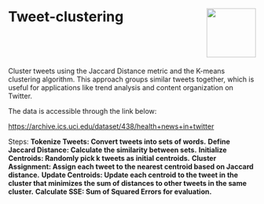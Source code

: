 <h1 style="display: flex; justify-content: space-between; align-items: right;">
    <span>Tweet-clustering</span>
    <img src="https://gist.githubusercontent.com/mindplay-dk/56a9e2ada89b1fc8c7834c8c18b37904/raw/563036ceb5ee8a31b7a828c33b11ba7088340e29/twitter.svg" style="width: 100px;"/>
</h1>

Cluster tweets using the Jaccard Distance metric and the K-means clustering algorithm. This approach groups similar tweets together, which is useful for applications like trend analysis and content organization on Twitter.

The data is accessible through the link below: 

https://archive.ics.uci.edu/dataset/438/health+news+in+twitter

Steps:
**Tokenize Tweets: Convert tweets into sets of words.**
**Define Jaccard Distance: Calculate the similarity between sets.**
**Initialize Centroids: Randomly pick k tweets as initial centroids.**
**Cluster Assignment: Assign each tweet to the nearest centroid based on Jaccard distance.**
**Update Centroids: Update each centroid to the tweet in the cluster that minimizes the sum of distances to other tweets in the same cluster.**
**Calculate SSE: Sum of Squared Errors for evaluation.**
